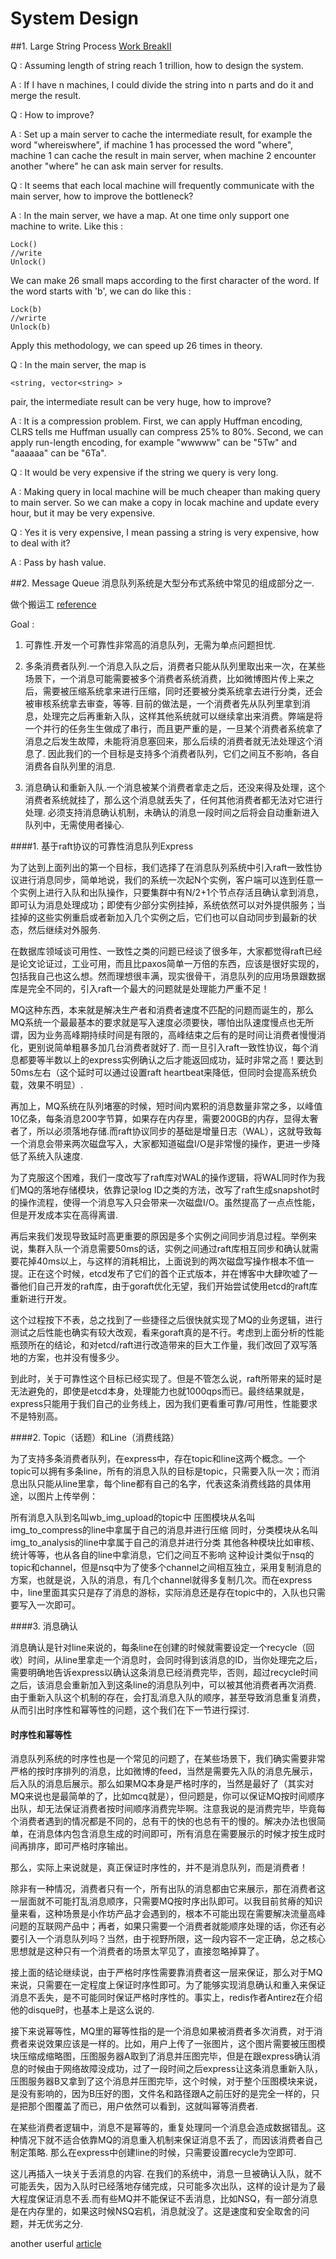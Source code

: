 # System Design

##1. Large String Process
[Work BreakII](https://leetcode.com/problems/word-break-ii/)

Q : Assuming length of string reach 1 trillion, how to design the system.

A : If I have n machines, I could divide the string into n parts and do it and merge the result.

Q : How to improve?

A : Set up a main server to cache the intermediate result, for example the word "whereiswhere", if machine 1 has processed the word "where", machine 1 can cache the result in main server, when machine 2 encounter another "where" he can ask main server for results.

Q : It seems that each local machine will frequently communicate with the main server, how to improve the bottleneck?

A : In the main server, we have a map. At one time only support one machine to write. Like this :
    
    Lock()
    //write
    Unlock()
    
We can make 26 small maps according to the first character of the word. If the word starts with 'b', we can do like this :

    Lock(b)
    //wrirte
    Unlock(b)
    
Apply this methodology, we can speed up 26 times in theory.

Q : In the main server, the map is 

    <string, vector<string> > 
pair, the intermediate result can be very huge, how to improve?

A : It is a compression problem. First, we can apply Huffman encoding, CLRS tells me Huffman usually can compress 25% to 80%. Second, we can apply run-length encoding, for example "wwwww" can be "5Tw" and "aaaaaa" can be "6Ta".

Q : It would be very expensive if the string we query is very long.

A : Making query in local machine will be much cheaper than making query to main server. So we can make a copy in locak machine and update every hour, but it may be very expensive.

Q : Yes it is very expensive, I mean passing a string is very expensive, how to deal with it?

A : Pass by hash value.

##2. Message Queue
消息队列系统是大型分布式系统中常见的组成部分之一.

做个搬运工 [reference](http://blog.buaa.us/talk-about-mq/)

Goal :

1. 可靠性.开发一个可靠性非常高的消息队列，无需为单点问题担忧.

2. 多条消费者队列.一个消息入队之后，消费者只能从队列里取出来一次，在某些场景下，一个消息可能需要被多个消费者系统消费，比如微博图片传上来之后，需要被压缩系统拿来进行压缩，同时还要被分类系统拿去进行分类，还会被审核系统拿去审查，等等. 目前的做法是，一个消费者先从队列里拿到消息，处理完之后再重新入队，这样其他系统就可以继续拿出来消费。弊端是将一个并行的任务生生做成了串行，而且更严重的是，一旦某个消费者系统拿了消息之后发生故障，未能将消息塞回来，那么后续的消费者就无法处理这个消息了. 因此我们的一个目标是支持多个消费者队列，它们之间互不影响，各自消费各自队列里的消息.

3. 消息确认和重新入队.一个消息被某个消费者拿走之后，还没来得及处理，这个消费者系统就挂了，那么这个消息就丢失了，任何其他消费者都无法对它进行处理. 必须支持消息确认机制，未确认的消息一段时间之后将会自动重新进入队列中，无需使用者操心.

####1. 基于raft协议的可靠性消息队列Express

为了达到上面列出的第一个目标，我们选择了在消息队列系统中引入raft一致性协议进行消息同步，简单地说，我们的系统一次起N个实例，客户端可以连到任意一个实例上进行入队和出队操作，只要集群中有N/2+1个节点存活且确认拿到消息，即可认为消息处理成功；即使有少部分实例挂掉，系统依然可以对外提供服务；当挂掉的这些实例重启或者新加入几个实例之后，它们也可以自动同步到最新的状态，然后继续对外服务.

在数据库领域谈可用性、一致性之类的问题已经谈了很多年，大家都觉得raft已经是论文论证过，工业可用，而且比paxos简单一万倍的东西，应该是很好实现的，包括我自己也这么想。然而理想很丰满，现实很骨干，消息队列的应用场景跟数据库是完全不同的，引入raft一个最大的问题就是处理能力严重不足！

MQ这种东西，本来就是解决生产者和消费者速度不匹配的问题而诞生的，那么MQ系统一个最最基本的要求就是写入速度必须要快，哪怕出队速度慢点也无所谓，因为业务高峰期持续时间是有限的，高峰结束之后有的是时间让消费者慢慢消化，更别说简单粗暴多加几台消费者就好了. 而一旦引入raft一致性协议，每个消息都要等半数以上的express实例确认之后才能返回成功，延时非常之高！要达到50ms左右（这个延时可以通过设置raft heartbeat来降低，但同时会提高系统负载，效果不明显）.

再加上，MQ系统在队列堵塞的时候，短时间内累积的消息数量非常之多，以峰值10亿条，每条消息200字节算，如果存在内存里，需要200GB的内存，显得太奢者了，所以必须落地存储.而raft协议同步的基础是增量日志（WAL），这就导致每一个消息会带来两次磁盘写入，大家都知道磁盘I/O是非常慢的操作，更进一步降低了系统入队速度.

为了克服这个困难，我们一度改写了raft库对WAL的操作逻辑，将WAL同时作为我们MQ的落地存储模块，依靠记录log ID之类的方法，改写了raft生成snapshot时的操作流程，使得一个消息写入只会带来一次磁盘I/O。虽然提高了一点点性能，但是开发成本实在高得离谱.

再后来我们发现导致延时高更重要的原因是多个实例之间同步消息过程。举例来说，集群入队一个消息需要50ms的话，实例之间通过raft库相互同步和确认就需要花掉40ms以上，与这样的消耗相比，上面说到的两次磁盘写操作根本不值一提。正在这个时候，etcd发布了它们的首个正式版本，并在博客中大肆吹嘘了一番他们自己开发的raft库，由于goraft优化无望，我们开始尝试使用etcd的raft库重新进行开发。

这个过程按下不表，总之找到了一些捷径之后很快就实现了MQ的业务逻辑，进行测试之后性能也确实有较大改观，看来goraft真的是不行。考虑到上面分析的性能瓶颈所在的结论，和对etcd/raft进行改造带来的巨大工作量，我们改回了双写落地的方案，也并没有慢多少。

到此时，关于可靠性这个目标已经实现了。但是不管怎么说，raft所带来的延时是无法避免的，即使是etcd本身，处理能力也就1000qps而已。最终结果就是，express只能用于我们自己的业务线上，因为我们更看重可靠/可用性，性能要求不是特别高。

####2. Topic（话题）和Line（消费线路）

为了支持多条消费者队列，在express中，存在topic和line这两个概念。一个topic可以拥有多条line，所有的消息入队的目标是topic，只需要入队一次；而消息出队只能从line里拿，每个line都有自己的名字，代表这条消费线路的具体用途，以图片上传举例：

所有消息入队到名叫wb_img_upload的topic中
压图模块从名叫img_to_compress的line中拿属于自己的消息并进行压缩
同时，分类模块从名叫img_to_analysis的line中拿属于自己的消息并进行分类
其他各种模块比如审核、统计等等，也从各自的line中拿消息，它们之间互不影响
这种设计类似于nsq的topic和channel，但是nsq中为了使多个channel之间相互独立，采用复制消息的方案，也就是说，入队的消息，有几个channel就得多复制几次。而在express中，line里面其实只是存了消息的游标，实际消息还是存在topic中的，入队也只需要写入一次即可。

####3. 消息确认

消息确认是针对line来说的，每条line在创建的时候就需要设定一个recycle（回收）时间，从line里拿走一个消息时，会同时得到该消息的ID，当你处理完之后，需要明确地告诉express以确认这条消息已经消费完毕，否则，超过recycle时间之后，该消息会重新加入到这条line的消息队列中，可以被其他消费者再次消费. 由于重新入队这个机制的存在，会打乱消息入队的顺序，甚至导致消息重复消费，从而引出时序性和幂等性的问题，这个我们在下一节进行探讨.

#### 时序性和幂等性

消息队列系统的时序性也是一个常见的问题了，在某些场景下，我们确实需要非常严格的按时序排列的消息，比如微博的feed，当然是需要先入队的消息先展示，后入队的消息后展示。那么如果MQ本身是严格时序的，当然是最好了（其实对MQ来说也是最简单的了，比如mcq就是），但问题是，你可以保证MQ按时间顺序出队，却无法保证消费者按时间顺序消费完毕啊。注意我说的是消费完毕，毕竟每个消费者遇到的情况都是不同的，总有干的快的也总有干的慢的。解决办法也很简单，在消息体内包含消息生成的时间即可，所有消息在需要展示的时候才按生成时间再排序，即可严格时序输出。

那么，实际上来说就是，真正保证时序性的，并不是消息队列，而是消费者！

除非有一种情况，消费者只有一个，所有出队的消息都由它来展示，那在消费者这一层面就不可能打乱消息顺序，只需要MQ按时序出队即可。以我目前贫瘠的知识量来看，这种场景是小作坊产品才会遇到的，根本不可能出现在需要解决流量高峰问题的互联网产品中；再者，如果只需要一个消费者就能顺序处理的话，你还有必要引入一个消息队列吗？当然，由于视野所限，这一段内容不一定正确，总之核心思想就是这种只有一个消费者的场景太罕见了，直接忽略掉算了。

接上面的结论继续说，由于严格时序性需要靠消费者这一层来保证，那么对于MQ来说，只需要在一定程度上保证时序性即可。为了能够实现消息确认和重入来保证消息不丢失，是不可能同时保证严格时序性的。事实上，redis作者Antirez在介绍他的disque时，也基本上是这么说的.

接下来说幂等性，MQ里的幂等性指的是一个消息如果被消费者多次消费，对于消费者来说效果应该是一样的。比如，用户上传了一张图片，这个图片需要被压图模块压缩成缩略图，压图服务器A取到了消息并压图完毕，但是在跟express确认消息的时候由于网络故障没成功，过了一段时间之后express让这条消息重新入队，压图服务器B又拿到了这个消息并压图完毕，这个时候，对于整个压图模块来说，是没有影响的，因为B压好的图，文件名和路径跟A之前压好的是完全一样的，只是把那个图覆盖了而已，用户依然可以看到，这就叫幂等消费者.

在某些消费者逻辑中，消息不是幂等的，重复处理同一个消息会造成数据错乱。这种情况下就不适合依靠MQ的消息重入机制来保证消息不丢了，而因该消费者自己制定策略. 那么在express中创建line的时候，只需要设置recycle为空即可.

这儿再插入一块关于丢消息的内容. 在我们的系统中，消息一旦被确认入队，就不可能丢失，因为入队时已经落地存储完成，只可能多次出队，这样的设计是为了最大程度保证消息不丢.而有些MQ并不能保证不丢消息，比如NSQ，有一部分消息是在内存里的，如果这时候NSQ宕机，消息就没了。这是速度和安全取舍的问题，并无优劣之分.

another userful [article](http://www.cnblogs.com/netfocus/p/3183110.html)
